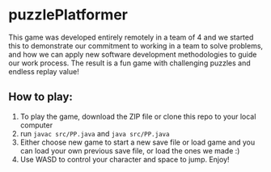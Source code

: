 # puzzlePlatformer

This game was developed entirely remotely in a team of 4 and we started this to demonstrate our commitment to working in a team to solve problems, and how we can apply new software development methodologies to guide our work process. The result is a fun game with challenging puzzles and endless replay value!

## How to play:
1. To play the game, download the ZIP file or clone this repo to your local computer
2. run  `javac src/PP.java` and `java src/PP.java`
3. Either choose new game to start a new save file or load game and you can load your own previous save file, or load the ones we made :) 
3. Use WASD to control your character and space to jump. Enjoy!